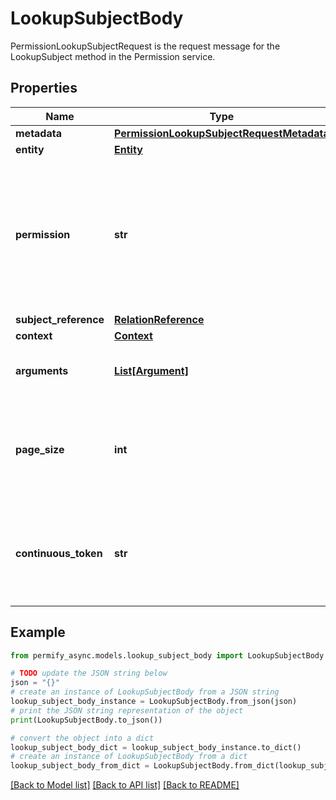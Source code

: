 # LookupSubjectBody

PermissionLookupSubjectRequest is the request message for the LookupSubject method in the Permission service.

## Properties

Name | Type | Description | Notes
------------ | ------------- | ------------- | -------------
**metadata** | [**PermissionLookupSubjectRequestMetadata**](PermissionLookupSubjectRequestMetadata.md) |  | [optional] 
**entity** | [**Entity**](Entity.md) |  | [optional] 
**permission** | **str** | Permission to be checked, can be a permission or relation. Required, and must match the pattern \&quot;^([a-zA-Z][a-zA-Z0-9_]{1,62}[a-zA-Z0-9])$\&quot;, max 64 bytes. | [optional] 
**subject_reference** | [**RelationReference**](RelationReference.md) |  | [optional] 
**context** | [**Context**](Context.md) |  | [optional] 
**arguments** | [**List[Argument]**](Argument.md) | Additional arguments associated with this request. | [optional] 
**page_size** | **int** | page_size is the number of subjects to be returned in the response. The value should be between 1 and 100. | [optional] 
**continuous_token** | **str** | continuous_token is an optional parameter used for pagination. It should be the value received in the previous response. | [optional] 

## Example

```python
from permify_async.models.lookup_subject_body import LookupSubjectBody

# TODO update the JSON string below
json = "{}"
# create an instance of LookupSubjectBody from a JSON string
lookup_subject_body_instance = LookupSubjectBody.from_json(json)
# print the JSON string representation of the object
print(LookupSubjectBody.to_json())

# convert the object into a dict
lookup_subject_body_dict = lookup_subject_body_instance.to_dict()
# create an instance of LookupSubjectBody from a dict
lookup_subject_body_from_dict = LookupSubjectBody.from_dict(lookup_subject_body_dict)
```
[[Back to Model list]](../README.md#documentation-for-models) [[Back to API list]](../README.md#documentation-for-api-endpoints) [[Back to README]](../README.md)


